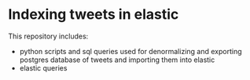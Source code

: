 # Indexing tweets in elastic

This repository includes: 
- python scripts and sql queries used for denormalizing and exporting postgres database of tweets and importing them into elastic
- elastic queries
